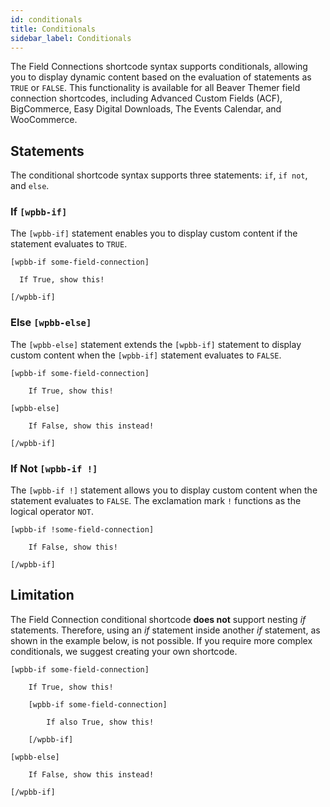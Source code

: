 ```yaml
---
id: conditionals
title: Conditionals
sidebar_label: Conditionals
---
```


The Field Connections shortcode syntax supports conditionals, allowing you to display dynamic content based on the evaluation of statements as `TRUE` or `FALSE`. This functionality is available for all Beaver Themer field connection shortcodes, including Advanced Custom Fields (ACF), BigCommerce, Easy Digital Downloads, The Events Calendar, and WooCommerce.

## Statements

The conditional shortcode syntax supports three statements: `if`, `if not`, and `else`.

### If `[wpbb-if]`

The `[wpbb-if]` statement enables you to display custom content if the statement evaluates to `TRUE`.
  
```markup
[wpbb-if some-field-connection]

  If True, show this!

[/wpbb-if]
```

### Else `[wpbb-else]`

The `[wpbb-else]` statement extends the `[wpbb-if]` statement to display custom content when the `[wpbb-if]` statement evaluates to `FALSE`.

```markup
[wpbb-if some-field-connection]

    If True, show this!

[wpbb-else]

    If False, show this instead!

[/wpbb-if]
```

### If Not `[wpbb-if !]`

The `[wpbb-if !]` statement allows you to display custom content when the statement evaluates to `FALSE`. The exclamation mark `!` functions as the logical operator `NOT`.

```markup
[wpbb-if !some-field-connection]

    If False, show this!

[/wpbb-if]
```

## Limitation

The Field Connection conditional shortcode **does not** support nesting *if* statements. Therefore, using an *if* statement inside another *if* statement, as shown in the example below, is not possible. If you require more complex conditionals, we suggest creating your own shortcode.

```markup
[wpbb-if some-field-connection]
    
    If True, show this!

    [wpbb-if some-field-connection]
    
        If also True, show this!

    [/wpbb-if]

[wpbb-else]

    If False, show this instead!

[/wpbb-if]
```
